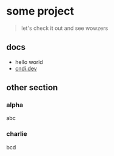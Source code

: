 # some project

> let's check it out and see wowzers

## docs

- hello world
- [cndi.dev](https://cndi.dev)

## other section

### alpha

abc

### charlie

bcd

